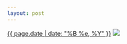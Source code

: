 ```yaml
---
layout: post
---
```


<p>
  <time><a href="/538">{{ page.date | date: "%B %e, %Y" }}</a></time>
  <a href="/538"><img src="{{ site.assets_url }}/538-480.jpg" srcset="{{ site.assets_url }}/538-240.jpg 240w, {{ site.assets_url }}/538-480.jpg 480w, {{ site.assets_url }}/538-720.jpg 720w, {{ site.assets_url }}/538-960.jpg 960w" sizes="(min-width: 700px) 50vw, calc(100vw - 2rem)" /></a>
</p>
